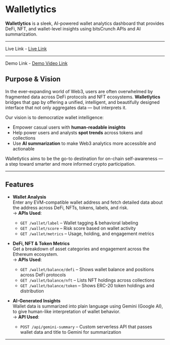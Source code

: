 # Walletlytics

**Walletlytics** is a sleek, AI-powered wallet analytics dashboard that provides DeFi, NFT, and wallet-level insights using bitsCrunch APIs and AI summarization.

---

Live Link - [Live Link](https://walletlytics.vercel.app/)

---

Demo Link - [Demo Video Link](https://youtu.be/43W0AyBTRnI)

## Purpose & Vision

In the ever-expanding world of Web3, users are often overwhelmed by fragmented data across DeFi protocols and NFT ecosystems. **Walletlytics** bridges that gap by offering a unified, intelligent, and beautifully designed interface that not only aggregates data — but interprets it.

Our vision is to democratize wallet intelligence:
- Empower casual users with **human-readable insights**
- Help power users and analysts **spot trends** across tokens and collections
- Use **AI summarization** to make Web3 analytics more accessible and actionable

Walletlytics aims to be the go-to destination for on-chain self-awareness — a step toward smarter and more informed crypto participation.

---

## Features

- **Wallet Analysis**  
  Enter any EVM-compatible wallet address and fetch detailed data about the address across DeFi, NFTs, tokens, labels, and risk.  
  → **APIs Used**:
  - `GET /wallet/label` – Wallet tagging & behavioral labeling
  - `GET /wallet/score` – Risk score based on wallet activity
  - `GET /wallet/metrics` – Usage, holding, and engagement metrics

- **DeFi, NFT & Token Metrics**  
  Get a breakdown of asset categories and engagement across the Ethereum ecosystem.  
  → **APIs Used**:
  - `GET /wallet/balance/defi` – Shows wallet balance and positions across DeFi protocols  
  - `GET /wallet/balance/nft` – Lists NFT holdings across collections  
  - `GET /wallet/balance/token` – Shows ERC-20 token holdings and distribution  

- **AI-Generated Insights**  
  Wallet data is summarized into plain language using Gemini (Google AI), to give human-like interpretation of wallet behavior.  
  → **API Used**:
  - `POST /api/gemini-summary` – Custom serverless API that passes wallet data and title to Gemini for summarization


---
